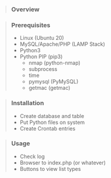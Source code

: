 > ### Overview
>

> ### Prerequisites
> 
> - Linux (Ubuntu 20) 
> - MySQL/Apache/PHP (LAMP Stack)
> - Python3
> - Python PIP (pip3)
>	- nmap (python-nmap)
>	- subprocess
>	- time
>	- pymysql (PyMySQL)
>	- getmac (getmac)

> ### Installation
>
> - Create database and table
> - Put Python files on system
> - Create Crontab entries
 
> ### Usage
> 
> - Check log
> - Browser to index.php (or whatever)
> - Buttons to view list types

